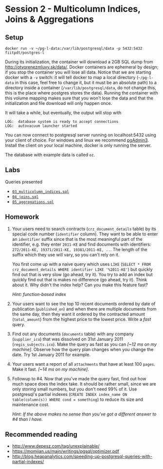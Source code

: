 # Session 2 - Multicolumn Indices, Joins & Aggregations

## Setup

````
docker run -v ~/pg-l-data:/var/lib/postgresql/data -p 5432:5432 fiitpdt/postgres-l
````

During its initialization, the container will download a 2GB SQL dump from
http://otvorenezmluvy.sk/data/. Docker containers are ephemeral by design; if
you stop the container you will lose all data. Notice that we are starting
docker with a `-v` switch: it will tell docker to map a local directory
(`~/pg-l-data` in this case, feel free to change it, but it must be an absolute
path) to a directory inside a container (`/var/lib/postgresql/data`, do not
change this, this is the place where postgres stores the data). Running the
container with this volume mapping makes sure that you won't lose the data and
that the initialization and file download will only happen once.

It will take a while, but eventually, the output will stop with

````
LOG:  database system is ready to accept connections
LOG:  autovacuum launcher started
````

You can now connect to postgresql server running on localhost:5432 using your client of choice. For windows and linux we recommend [pgAdmin3](http://www.pgadmin.org/download/windows.php). Install the client on your local machine, docker is only running the server.

The database with example data is called `oz`.

## Labs

Queries presented
- [`03_multicolumn_indices.sql`](03_multicolumn_indices.sql)
- [`04_joins.sql`](04_joins.sql)
- [`05_aggregations.sql`](05_aggregations.sql)

## Homework

1. Your users need to search contracts (`crz_document_details` table) by its
   special code number (`identifier` column). They want to be able to enter an
   `identifier` suffix since that is the most meaningful part of the
   identifier, e.g. they enter `2011-KE` and find documents with identifiers:
   `272/2011-KE, 19371/2011-KE, 19381/2011-KE, ..`. The length of the suffix
   which they use will vary, so you can't rely on it.

   You first come up with a naive query which uses `LIKE` (`SELECT * FROM
   crz_document_details WHERE identifier LIKE '%2011-KE'`) but quickly find out
   that is very slow (go ahead, try it). You try to add an index but quickly
   find out that is makes no difference (go ahead, try it). Think about it. 
   Why didn't the index help? Can you make this feature fast?

   *Hint: function-based index*

2. Your users want to see the top 10 recent documents ordered by date of
   publication (`published_on`) and when there are multiple documents from the
   same day, then they want it ordered by the contracted amount
   (`total_amount`) from the highest price to the lowest price. Write a *fast*
   query.

3. Find out any documents (`documents` table) with any company
   (`supplier_ico`) that was dissolved on 31st January 2011
   (`regis_subjects.ico`). Make the query as fast as you can *[~12 ms on my
   machine]*. Observe how the query plan changes when you change the date. Try
   1st January 2011 for example.

4. Your users want a report of all `attachments` that have at least 100
   `pages`. Make it fast. *[~14 ms on my machine]*.

5. Followup to #4. Now that you've made the query fast, find out how much space
   does the index take. It should be rather small, since we are only storing small
   numbers, but you don't need 99% of it. Use postgresql's partial indexes
   (`CREATE INDEX index_name ON table(column(s)) WHERE cond = something`) to
   reduce its size and maintenance cost.

   *Hint: If the above makes no sense than you've got a different answer to #4
   than I have.*

## Recommended reading

- http://www.depesz.com/tag/unexplainable/
- https://momjian.us/main/writings/pgsql/optimizer.pdf
- http://blog.heapanalytics.com/speeding-up-postgresql-queries-with-partial-indexes/
